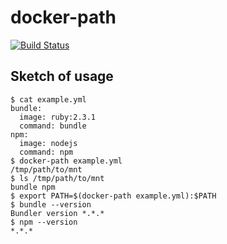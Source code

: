 # docker-path

[![Build Status](https://travis-ci.org/sh19910711/docker-path.svg?branch=master)](https://travis-ci.org/sh19910711/docker-path)

## Sketch of usage

```shell
$ cat example.yml
bundle:
  image: ruby:2.3.1
  command: bundle
npm:
  image: nodejs
  command: npm
$ docker-path example.yml
/tmp/path/to/mnt
$ ls /tmp/path/to/mnt
bundle npm
$ export PATH=$(docker-path example.yml):$PATH
$ bundle --version
Bundler version *.*.*
$ npm --version
*.*.*
```
